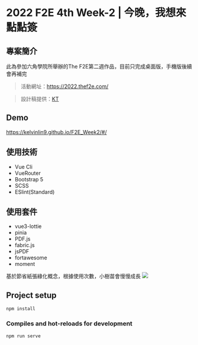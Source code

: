 # 2022 F2E 4th Week-2 | 今晚，我想來點點簽

## 專案簡介

此為參加六角學院所舉辦的The F2E第二週作品，目前只完成桌面版，手機版後續會再補完
> 活動網址：https://2022.thef2e.com/

> 設計稿提供：[KT](https://2022.thef2e.com/users/12061579703802991521)

## Demo
https://kelvinlin9.github.io/F2E_Week2/#/

## 使用技術
- Vue Cli
- VueRouter
- Bootstrap 5
- SCSS
- ESlint(Standard)

## 使用套件
- vue3-lottie
- pinia
- PDF.js
- fabric.js
- jsPDF
- fortawesome
- moment

基於節省紙張綠化概念，根據使用次數，小樹苗會慢慢成長
![](https://i.imgur.com/Xaf3hf6.png)

## Project setup
```
npm install
```

### Compiles and hot-reloads for development
```
npm run serve
```
